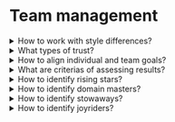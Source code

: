 # Team management

<details>
  <summary>How to work with style differences?</summary>

- understand your own style;
- get to know your teammates better;
- use assessment to learn about each other's styles;
- agree on team norms and culture.

</details>

<details>
  <summary>What types of trust?</summary>

- Competency-Based trust / Do we trust a team mate to be competent and deliver the results that the team needs?
- Reliability-Based trust / Do we trust a teammate to deliver on their promises and commitments?
- Vulnerability-Based trust / Are teammates able to be honest about themselves?

</details>

<details>
  <summary>How to align individual and team goals?</summary>

1. Clearly determine your individual goals and team goals;
2. Have each team member share individual and team goals;
3. As a team decide now conflicts will be handled.

</details>

<details>
  <summary>What are criterias of assessing results?</summary>

**Work:**

- quantity of work;
- quality of work;
- timeliness of work.

**Relationships:**

- team members;
- external partners.

</details>

<details>
  <summary>How to identify rising stars?</summary>

- focus on improving and growing;
- volunteer to help;
- recruited for new roles.

**Benefits:**

- credit for retaining talent;
- build reputation for employee development;
- attract new talent;
- create future connections.

</details>

<details>
  <summary>How to identify domain masters?</summary>

- quietly confident;
- no complaining;
- not self-promoters;
- self-starters;
- sought-after expertise;
- work together;
- recruited by other teams.

**Benefits:**

- retain their talent on your team and organization;
- help attract to your team;
- example for other team members;
- train others.

</details>

<details>
  <summary>How to identify stowaways?</summary>

- difficult to see results or expertise;
- not a go-to resource;
- contributions need prompting;
- some role for a long time;
- not proactive;
- give minimal effort and time;
- stay out of the way;
- easier just cover for them.

</details>

<details>
  <summary>How to identify joyriders?</summary>

- energetic and enthusiastic;
- busy and social at work;
- many interests and new ideas;
- volunteer often;
- offer limited results.

**Benefits:**

- performance issues and gaps identified;
- results-focused leadership style;
- get results from all team members;
- turn around their performance.

</details>
